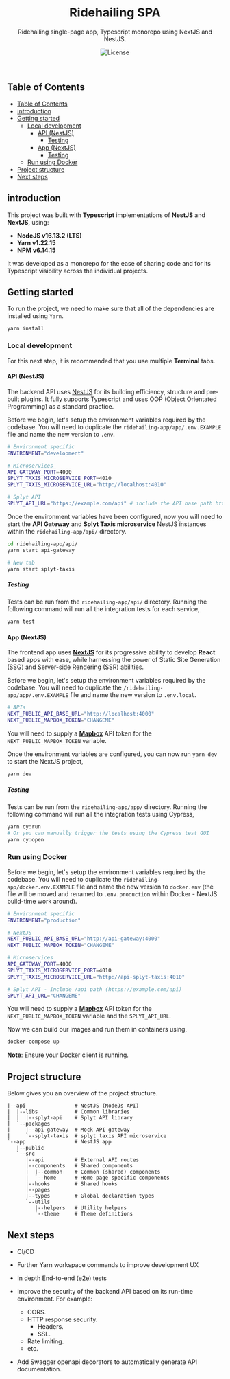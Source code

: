 <h1 align="center">Ridehailing SPA</h1>
<p align="center">Ridehailing single-page app, Typescript monorepo using NextJS and NestJS.</p>
<p align="center">
  <img src="https://img.shields.io/github/license/bakeruk/ridehailing-app" alt="License" />
</p>
<br />

## Table of Contents
- [Table of Contents](#table-of-contents)
- [introduction](#introduction)
- [Getting started](#getting-started)
  - [Local development](#local-development)
    - [API (NestJS)](#api-nestjs)
      - [Testing](#testing)
    - [App (NextJS)](#app-nextjs)
      - [Testing](#testing-1)
  - [Run using Docker](#run-using-docker)
- [Project structure](#project-structure)
- [Next steps](#next-steps)

## introduction

This project was built with **Typescript** implementations of **NestJS** and **NextJS**, using:

  - **NodeJS v16.13.2 (LTS)**
  - **Yarn v1.22.15**
  - **NPM v6.14.15**

It was developed as a monorepo for the ease of sharing code and for its Typescript visibility across the individual projects.

## Getting started

To run the project, we need to make sure that all of the dependencies are installed using `Yarn`.

```shell
yarn install
```

### Local development

For this next step, it is recommended that you use multiple **Terminal** tabs.

#### API (NestJS)

The backend API uses [NestJS](https://nestjs.com/) for its building efficiency, structure and pre-built plugins. It fully supports Typescript and uses OOP (Object Orientated Programming) as a standard practice.

Before we begin, let's setup the environment variables required by the codebase. You will need to duplicate the `ridehailing-app/app/.env.EXAMPLE` file and name the new version to `.env`.

```sh
# Environment specific
ENVIRONMENT="development"

# Microservices
API_GATEWAY_PORT=4000
SPLYT_TAXIS_MICROSERVICE_PORT=4010
SPLYT_TAXIS_MICROSERVICE_URL="http://localhost:4010"

# Splyt API
SPLYT_API_URL="https://example.com/api" # include the API base path https://example.com/api
```

Once the environment variables have been configured, now you will need to start the **API Gateway** and **Splyt Taxis microservice** NestJS instances within the `ridehailing-app/api/` directory.

```sh
cd ridehailing-app/api/
yarn start api-gateway

# New tab
yarn start splyt-taxis
```

##### Testing

Tests can be run from the `ridehailing-app/api/` directory. Running the following command will run all the integration tests for each service,


```sh
yarn test
```

#### App (NextJS)

The frontend app uses [**NextJS**](https://nextjs.org/) for its progressive ability to develop **React** based apps with ease, while harnessing the power of Static Site Generation (SSG) and Server-side Rendering (SSR) abilities.

Before we begin, let's setup the environment variables required by the codebase. You will need to duplicate the `/ridehailing-app/app/.env.EXAMPLE` file and name the new version to `.env.local`.

```sh
# APIs
NEXT_PUBLIC_API_BASE_URL="http://localhost:4000"
NEXT_PUBLIC_MAPBOX_TOKEN="CHANGEME"
```

You will need to supply a [**Mapbox**](https://www.mapbox.com/) API token for the `NEXT_PUBLIC_MAPBOX_TOKEN` variable.

Once the environment variables are configured, you can now run `yarn dev` to start the NextJS project,

```sh
yarn dev
```

##### Testing

Tests can be run from the `ridehailing-app/app/` directory. Running the following command will run all the integration tests using Cypress,


```sh
yarn cy:run
# Or you can manually trigger the tests using the Cypress test GUI
yarn cy:open
```

### Run using Docker

Before we begin, let's setup the environment variables required by the codebase. You will need to duplicate the `ridehailing-app/docker.env.EXAMPLE` file and name the new version to `docker.env` (the file will be moved and renamed to `.env.production` within Docker - NextJS build-time work around).


```sh
# Environment specific
ENVIRONMENT="production"

# NextJS
NEXT_PUBLIC_API_BASE_URL="http://api-gateway:4000"
NEXT_PUBLIC_MAPBOX_TOKEN="CHANGEME"

# Microservices
API_GATEWAY_PORT=4000
SPLYT_TAXIS_MICROSERVICE_PORT=4010
SPLYT_TAXIS_MICROSERVICE_URL="http://api-splyt-taxis:4010"

# Splyt API - Include /api path (https://example.com/api)
SPLYT_API_URL="CHANGEME"
```

You will need to supply a [**Mapbox**](https://www.mapbox.com/) API token for the `NEXT_PUBLIC_MAPBOX_TOKEN` variable and the `SPLYT_API_URL`.

Now we can build our images and run them in containers using,

```sh
docker-compose up
```

**Note**: Ensure your Docker client is running.

## Project structure

Below gives you an overview of the project structure.

```
|--api                # NestJS (NodeJs API)
|  |--libs            # Common libraries
|  |  |--splyt-api    # Splyt API library
|  `--packages
|     |--api-gateway  # Mock API gateway
|     `--splyt-taxis  # splyt taxis API microservice
`--app                # NestJS app
   |--public
   `--src
      |--api          # External API routes
      |--components   # Shared components
      |  |--common    # Common (shared) components
      |  `--home      # Home page specific components
      |--hooks        # Shared hooks
      |--pages
      |--types        # Global declaration types
      `--utils
         |--helpers   # Utility helpers
         `--theme     # Theme definitions

```

## Next steps

  - CI/CD
  - Further Yarn workspace commands to improve development UX
  - In depth End-to-end (e2e) tests
  - Improve the security of the backend API based on its run-time environment. For example:

    - CORS.
    - HTTP response security.
      - Headers.
      - SSL.
    - Rate limiting.
    - etc.

  - Add Swagger openapi decorators to automatically generate API documentation.